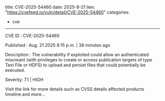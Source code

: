  
title: CVE-2025-54460
date: 2025-8-21
lien: "https://cvefeed.io/vuln/detail/CVE-2025-54460"
categories:
  - cve
---

CVE ID : CVE-2025-54460

Published :  Aug. 21
2025
8:15 p.m. | 38 minutes ago

Description : The vulnerability
if exploited
could allow an authenticated miscreant 
(with privileges to create or access publication targets of type Text 
File or HDFS) to upload and persist files that could potentially be 
executed.

Severity: 7.1 | HIGH

Visit the link for more details
such as CVSS details
affected products
timeline
and more...
